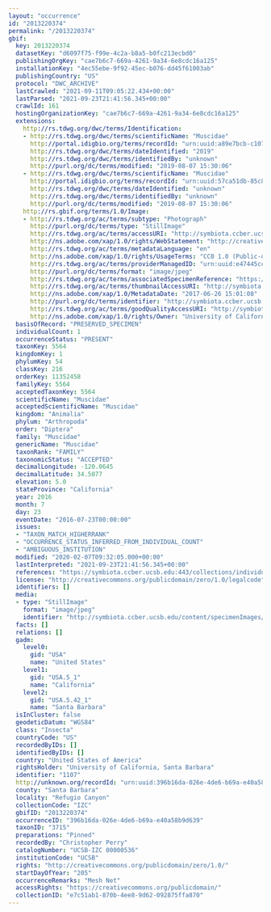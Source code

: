 ```yaml
---
layout: "occurrence"
id: "2013220374"
permalink: "/2013220374"
gbif:
  key: 2013220374
  datasetKey: "d6097f75-f99e-4c2a-b8a5-b0fc213ecbd0"
  publishingOrgKey: "cae7b6c7-669a-4261-9a34-6e8cdc16a125"
  installationKey: "4ec55ebe-9f92-45ec-b076-dd45f61003ab"
  publishingCountry: "US"
  protocol: "DWC_ARCHIVE"
  lastCrawled: "2021-09-11T09:05:22.434+00:00"
  lastParsed: "2021-09-23T21:41:56.345+00:00"
  crawlId: 161
  hostingOrganizationKey: "cae7b6c7-669a-4261-9a34-6e8cdc16a125"
  extensions:
    http://rs.tdwg.org/dwc/terms/Identification:
    - http://rs.tdwg.org/dwc/terms/scientificName: "Muscidae"
      http://portal.idigbio.org/terms/recordId: "urn:uuid:a89e7bcb-c107-448d-8d8e-7123119b2033"
      http://rs.tdwg.org/dwc/terms/dateIdentified: "2019"
      http://rs.tdwg.org/dwc/terms/identifiedBy: "unknown"
      http://purl.org/dc/terms/modified: "2019-08-07 15:30:06"
    - http://rs.tdwg.org/dwc/terms/scientificName: "Muscidae"
      http://portal.idigbio.org/terms/recordId: "urn:uuid:57ca51db-85c8-4918-92b2-269ca6715394"
      http://rs.tdwg.org/dwc/terms/dateIdentified: "unknown"
      http://rs.tdwg.org/dwc/terms/identifiedBy: "unknown"
      http://purl.org/dc/terms/modified: "2019-08-07 15:30:06"
    http://rs.gbif.org/terms/1.0/Image:
    - http://rs.tdwg.org/ac/terms/subtype: "Photograph"
      http://purl.org/dc/terms/type: "StillImage"
      http://rs.tdwg.org/ac/terms/accessURI: "http://symbiota.ccber.ucsb.edu/content/specimenImages/UCSB_IZC/UCSB-IZC00000/UCSB-IZC_00000536_1498514468_lg.jpg"
      http://ns.adobe.com/xap/1.0/rights/WebStatement: "http://creativecommons.org/publicdomain/zero/1.0/"
      http://rs.tdwg.org/ac/terms/metadataLanguage: "en"
      http://ns.adobe.com/xap/1.0/rights/UsageTerms: "CC0 1.0 (Public-domain)"
      http://rs.tdwg.org/ac/terms/providerManagedID: "urn:uuid:e47445cc-12e1-4e5a-84d8-19d45e53c367"
      http://purl.org/dc/terms/format: "image/jpeg"
      http://rs.tdwg.org/ac/terms/associatedSpecimenReference: "https://symbiota.ccber.ucsb.edu:443/collections/individual/index.php?occid=1107"
      http://rs.tdwg.org/ac/terms/thumbnailAccessURI: "http://symbiota.ccber.ucsb.edu/content/specimenImages/UCSB_IZC/UCSB-IZC00000/UCSB-IZC_00000536_1498514468_tn.jpg"
      http://ns.adobe.com/xap/1.0/MetadataDate: "2017-06-26 15:01:08"
      http://purl.org/dc/terms/identifier: "http://symbiota.ccber.ucsb.edu/content/specimenImages/UCSB_IZC/UCSB-IZC00000/UCSB-IZC_00000536_1498514468_lg.jpg"
      http://rs.tdwg.org/ac/terms/goodQualityAccessURI: "http://symbiota.ccber.ucsb.edu/content/specimenImages/UCSB_IZC/UCSB-IZC00000/UCSB-IZC_00000536_1498514468.jpg"
      http://ns.adobe.com/xap/1.0/rights/Owner: "University of California, Santa Barbara"
  basisOfRecord: "PRESERVED_SPECIMEN"
  individualCount: 1
  occurrenceStatus: "PRESENT"
  taxonKey: 5564
  kingdomKey: 1
  phylumKey: 54
  classKey: 216
  orderKey: 11352458
  familyKey: 5564
  acceptedTaxonKey: 5564
  scientificName: "Muscidae"
  acceptedScientificName: "Muscidae"
  kingdom: "Animalia"
  phylum: "Arthropoda"
  order: "Diptera"
  family: "Muscidae"
  genericName: "Muscidae"
  taxonRank: "FAMILY"
  taxonomicStatus: "ACCEPTED"
  decimalLongitude: -120.0645
  decimalLatitude: 34.5077
  elevation: 5.0
  stateProvince: "California"
  year: 2016
  month: 7
  day: 23
  eventDate: "2016-07-23T00:00:00"
  issues:
  - "TAXON_MATCH_HIGHERRANK"
  - "OCCURRENCE_STATUS_INFERRED_FROM_INDIVIDUAL_COUNT"
  - "AMBIGUOUS_INSTITUTION"
  modified: "2020-02-07T09:32:05.000+00:00"
  lastInterpreted: "2021-09-23T21:41:56.345+00:00"
  references: "https://symbiota.ccber.ucsb.edu:443/collections/individual/index.php?occid=1107"
  license: "http://creativecommons.org/publicdomain/zero/1.0/legalcode"
  identifiers: []
  media:
  - type: "StillImage"
    format: "image/jpeg"
    identifier: "http://symbiota.ccber.ucsb.edu/content/specimenImages/UCSB_IZC/UCSB-IZC00000/UCSB-IZC_00000536_1498514468_lg.jpg"
  facts: []
  relations: []
  gadm:
    level0:
      gid: "USA"
      name: "United States"
    level1:
      gid: "USA.5_1"
      name: "California"
    level2:
      gid: "USA.5.42_1"
      name: "Santa Barbara"
  isInCluster: false
  geodeticDatum: "WGS84"
  class: "Insecta"
  countryCode: "US"
  recordedByIDs: []
  identifiedByIDs: []
  country: "United States of America"
  rightsHolder: "University of California, Santa Barbara"
  identifier: "1107"
  http://unknown.org/recordId: "urn:uuid:396b16da-026e-4de6-b69a-e40a58b9d639"
  county: "Santa Barbara"
  locality: "Refugio Canyon"
  collectionCode: "IZC"
  gbifID: "2013220374"
  occurrenceID: "396b16da-026e-4de6-b69a-e40a58b9d639"
  taxonID: "3715"
  preparations: "Pinned"
  recordedBy: "Christopher Perry"
  catalogNumber: "UCSB-IZC 00000536"
  institutionCode: "UCSB"
  rights: "http://creativecommons.org/publicdomain/zero/1.0/"
  startDayOfYear: "205"
  occurrenceRemarks: "Mesh Net"
  accessRights: "https://creativecommons.org/publicdomain/"
  collectionID: "e7c51ab1-870b-4ee8-9d62-092875ffa870"
---
```

